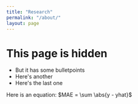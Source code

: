 ```yaml
---
title: "Research"
permalink: "/about/"
layout: page
---
```


# This page is hidden
- But it has some bulletpoints
- Here's another
- Here's the last one

Here is an equation:
$MAE = \sum \abs{y - yhat}$

